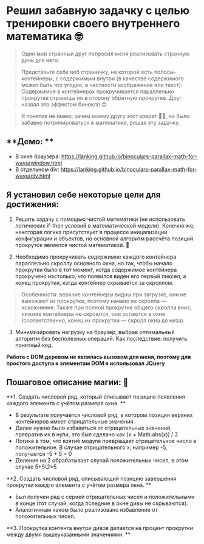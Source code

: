 # Решил забавную задачку с целью тренировки своего внутреннего математика 🤓

> Один мой странный друг попросил меня реализовать странную дичь для него: 

>Представьте себе веб страничку, на которой есть полосы-контейнеры, с содержимым внутри (в качестве содержимого может быть что угодно, в частности изображение или текст). Содержимое в контейнерах прокручивается параллельно прокрутке страницы но в сторону обратную прокрутке. Друг назвал это эффектом бинокля 😊

> Я понятия не имею, зачем моему другу этот изврат 🤷‍♂️, но было забавно потренироваться в математике, решая эту задачку.

## **Демо: **
- В окне браузера: https://lanking.github.io/binoculars-parallax-math-for-wayu/window.html
- В отдельном div: https://lanking.github.io/binoculars-parallax-math-for-wayu/div.html

## Я установил себе некоторые цели для достижения:
1. Решить задачу с помощью чистой математики (не использовать логических if-then условий в математической модели). Конечно же, некоторая логика присутствует в процессе иницализации конфигурации и объектов, но основной алгоритм рассчёта позиций прокруток является чистой математикой. 🤘

2. Необходимо прокручивать содержимое каждого контейнера параллельно скроллу основного окна, но так, чтобы начало прокрутки было в тот момент, когда содержимое контейнера прокручено настолько, что появился виден его первый пиксел, а конец прокрутки, когда контейнер скрывается за скроллом. 
> Особенности: верхние контейнеры видны при загрузке, они не выезжают из прокрутки, поэтому начало их скролла — исключение. Также при полной прокрутке общего скролла вниз, нижние контейнеры не скроются, они остаются в окне (соответственно, конец их прокрутки — скролл окна до низа). 

3. Минимизировать нагрузку на браузер, выбрав оптимальный алгоритм без бесполезных операций. Как последствие: получить понятный код.

**Работа с DOM деревом не являлась вызовом для меня, поэтому для простого доступа к элементам DOM я использовал JQuery**


## Пошаговое описание магии: 💫

**1. Создать числовой ряд, который описывает позицию появления каждого элемента с учётом размера окна. 
**
- В результате получается числовой ряд, в котором позиция верхних контейнеров имеет отрицательные значения. 
- Далее нужно было избавиться от отрицательных значений, превратив их в нули, это был сделано как (x + Math.abs(x)) / 2
- Логика в том, что взятие модуля превращает отрицательное число в положительное. В случае отрицательного x, например -5, получается -5 + 5 = 0
- Деление на 2 обрабатывает случай положительных чисел, в этом случае 5+5\2=5

**2. Создать числовой ряд, описывающий позицию завершения прокрутки каждго элемента с учётом размера окна. **
- Был получен ряд с серией отрицательных чисел и положительными в конце (тот случай, когда пследние в окне дивы не скрываются).
- Аналогичным хаком было реализовано избавление от положительных чисел.

**3. Прокрутка контента внутри дивов делается на процент прокрутки между двумя вышеуказанными значениями.
**



